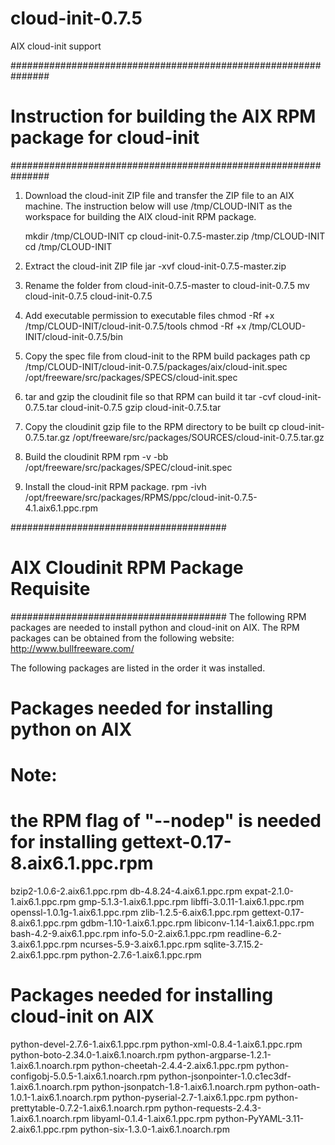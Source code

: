 # cloud-init-0.7.5
AIX cloud-init support

###############################################################
# Instruction for building the AIX RPM package for cloud-init #
###############################################################
1.  Download the cloud-init ZIP file and transfer the ZIP file to an AIX machine.
    The instruction below will use /tmp/CLOUD-INIT as the workspace for building the AIX cloud-init RPM package.
    
    mkdir /tmp/CLOUD-INIT
    cp cloud-init-0.7.5-master.zip /tmp/CLOUD-INIT
    cd /tmp/CLOUD-INIT
    
2.  Extract the cloud-init ZIP file
    jar -xvf cloud-init-0.7.5-master.zip
    
3.  Rename the folder from cloud-init-0.7.5-master to cloud-init-0.7.5
    mv cloud-init-0.7.5 cloud-init-0.7.5
    
4.  Add executable permission to executable files
    chmod -Rf +x /tmp/CLOUD-INIT/cloud-init-0.7.5/tools
    chmod -Rf +x /tmp/CLOUD-INIT/cloud-init-0.7.5/bin
    
5.  Copy the spec file from cloud-init to the RPM build packages path
    cp /tmp/CLOUD-INIT/cloud-init-0.7.5/packages/aix/cloud-init.spec /opt/freeware/src/packages/SPECS/cloud-init.spec
    
6.  tar and gzip the cloudinit file so that RPM can build it
    tar -cvf cloud-init-0.7.5.tar cloud-init-0.7.5
    gzip cloud-init-0.7.5.tar
    
7.  Copy the cloudinit gzip file to the RPM directory to be built
    cp cloud-init-0.7.5.tar.gz /opt/freeware/src/packages/SOURCES/cloud-init-0.7.5.tar.gz
    
8.  Build the cloudinit RPM
    rpm -v -bb /opt/freeware/src/packages/SPEC/cloud-init.spec
    
9.  Install the cloud-init RPM package.
    rpm -ivh /opt/freeware/src/packages/RPMS/ppc/cloud-init-0.7.5-4.1.aix6.1.ppc.rpm

#######################################
# AIX Cloudinit RPM Package Requisite #
#######################################
The following RPM packages are needed to install python and cloud-init on AIX.
The RPM packages can be obtained from the following website:
http://www.bullfreeware.com/

The following packages are listed in the order it was installed.

# Packages needed for installing python on AIX
# Note:  
#    the RPM flag of "--nodep" is needed for installing gettext-0.17-8.aix6.1.ppc.rpm
bzip2-1.0.6-2.aix6.1.ppc.rpm
db-4.8.24-4.aix6.1.ppc.rpm
expat-2.1.0-1.aix6.1.ppc.rpm
gmp-5.1.3-1.aix6.1.ppc.rpm
libffi-3.0.11-1.aix6.1.ppc.rpm
openssl-1.0.1g-1.aix6.1.ppc.rpm
zlib-1.2.5-6.aix6.1.ppc.rpm
gettext-0.17-8.aix6.1.ppc.rpm
gdbm-1.10-1.aix6.1.ppc.rpm
libiconv-1.14-1.aix6.1.ppc.rpm
bash-4.2-9.aix6.1.ppc.rpm
info-5.0-2.aix6.1.ppc.rpm
readline-6.2-3.aix6.1.ppc.rpm
ncurses-5.9-3.aix6.1.ppc.rpm
sqlite-3.7.15.2-2.aix6.1.ppc.rpm
python-2.7.6-1.aix6.1.ppc.rpm

# Packages needed for installing cloud-init on AIX
python-devel-2.7.6-1.aix6.1.ppc.rpm
python-xml-0.8.4-1.aix6.1.ppc.rpm
python-boto-2.34.0-1.aix6.1.noarch.rpm
python-argparse-1.2.1-1.aix6.1.noarch.rpm
python-cheetah-2.4.4-2.aix6.1.ppc.rpm
python-configobj-5.0.5-1.aix6.1.noarch.rpm
python-jsonpointer-1.0.c1ec3df-1.aix6.1.noarch.rpm
python-jsonpatch-1.8-1.aix6.1.noarch.rpm
python-oath-1.0.1-1.aix6.1.noarch.rpm
python-pyserial-2.7-1.aix6.1.ppc.rpm
python-prettytable-0.7.2-1.aix6.1.noarch.rpm
python-requests-2.4.3-1.aix6.1.noarch.rpm
libyaml-0.1.4-1.aix6.1.ppc.rpm
python-PyYAML-3.11-2.aix6.1.ppc.rpm
python-six-1.3.0-1.aix6.1.noarch.rpm


